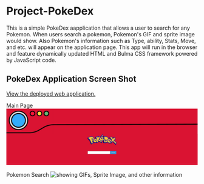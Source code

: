 # Project-PokeDex
This is a simple PokeDex aapplication that allows a user to search for any Pokemon. When users search a pokemon, Pokemon's GIF and sprite image would show. Also Pokemon's information such as Type, ability, Stats, Move, and etc. will appear on the application page. This app will run in the browser and feature dynamically updated HTML and Bulma CSS framework powered by JavaScript code. 

## PokeDex Application Screen Shot
[View the deployed web application.]()

Main Page
<img src="images/PokeDex Main 01.jpg" alt="PokeDex Main Page">

Pokemon Search
<img src="" alt="showing GIFs, Sprite Image, and other information">